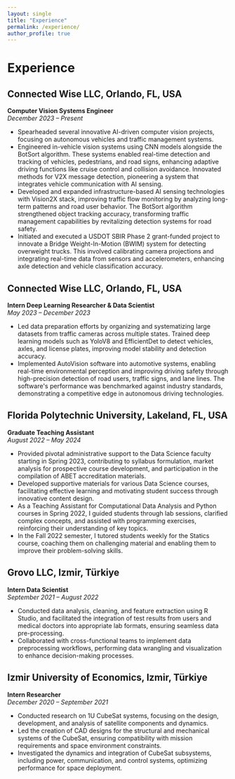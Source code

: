 ```yaml
---
layout: single
title: "Experience"
permalink: /experience/
author_profile: true
---
```


# Experience

## Connected Wise LLC, Orlando, FL, USA  
**Computer Vision Systems Engineer**  
*December 2023 – Present*

- Spearheaded several innovative AI-driven computer vision projects, focusing on autonomous vehicles and traffic management systems.
- Engineered in-vehicle vision systems using CNN models alongside the BotSort algorithm. These systems enabled real-time detection and tracking of vehicles, pedestrians, and road signs, enhancing adaptive driving functions like cruise control and collision avoidance. Innovated methods for V2X message detection, pioneering a system that integrates vehicle communication with AI sensing.
- Developed and expanded infrastructure-based AI sensing technologies with Vision2X stack, improving traffic flow monitoring by analyzing long-term patterns and road user behavior. The BotSort algorithm strengthened object tracking accuracy, transforming traffic management capabilities by revitalizing detection systems for road safety.
- Initiated and executed a USDOT SBIR Phase 2 grant-funded project to innovate a Bridge Weight-In-Motion (BWIM) system for detecting overweight trucks. This involved calibrating camera projections and integrating real-time data from sensors and accelerometers, enhancing axle detection and vehicle classification accuracy.

## Connected Wise LLC, Orlando, FL, USA  
**Intern Deep Learning Researcher & Data Scientist**  
*May 2023 – December 2023*

- Led data preparation efforts by organizing and systematizing large datasets from traffic cameras across multiple states. Trained deep learning models such as YoloV8 and EfficientDet to detect vehicles, axles, and license plates, improving model stability and detection accuracy.
- Implemented AutoVision software into automotive systems, enabling real-time environmental perception and improving driving safety through high-precision detection of road users, traffic signs, and lane lines. The software's performance was benchmarked against industry standards, demonstrating a competitive edge in autonomous driving technologies.

## Florida Polytechnic University, Lakeland, FL, USA  
**Graduate Teaching Assistant**  
*August 2022 – May 2024*

- Provided pivotal administrative support to the Data Science faculty starting in Spring 2023, contributing to syllabus formulation, market analysis for prospective course development, and participation in the compilation of ABET accreditation materials.
- Developed supportive materials for various Data Science courses, facilitating effective learning and motivating student success through innovative content design.
- As a Teaching Assistant for Computational Data Analysis and Python courses in Spring 2022, I guided students through lab sessions, clarified complex concepts, and assisted with programming exercises, reinforcing their understanding of key topics.
- In the Fall 2022 semester, I tutored students weekly for the Statics course, coaching them on challenging material and enabling them to improve their problem-solving skills.

## Grovo LLC, Izmir, Türkiye  
**Intern Data Scientist**  
*September 2021 – August 2022*

- Conducted data analysis, cleaning, and feature extraction using R Studio, and facilitated the integration of test results from users and medical doctors into appropriate lab formats, ensuring seamless data pre-processing.
- Collaborated with cross-functional teams to implement data preprocessing workflows, performing data wrangling and visualization to enhance decision-making processes.

## Izmir University of Economics, Izmir, Türkiye  
**Intern Researcher**  
*December 2020 – September 2021*

- Conducted research on 1U CubeSat systems, focusing on the design, development, and analysis of satellite components and dynamics.
- Led the creation of CAD designs for the structural and mechanical systems of the CubeSat, ensuring compatibility with mission requirements and space environment constraints.
- Investigated the dynamics and integration of CubeSat subsystems, including power, communication, and control systems, optimizing performance for space deployment.


